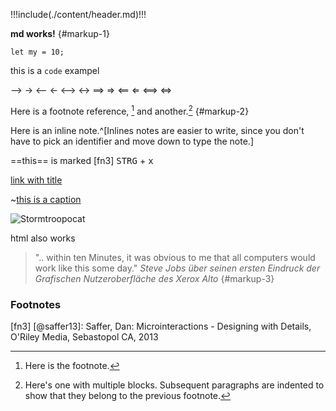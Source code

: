 
!!!include(./content/header.md)!!!

**md works!** {#markup-1}

```
let my = 10;
```

this is a `code` exampel


--> →
<-- ←
<--> ↔
==> ⇒
<== ⇐
<==> ⇔

Here is a footnote reference, [^fn1] and another.[^longnote] {#markup-2}

Here is an inline note.^[Inlines notes are easier to write, since
you don't have to pick an identifier and move down to type the
note.]

==this== is marked [fn3] <kbd>STRG</kbd> + <kbd>x</kbd>

[link with title](http://nodeca.github.io/ "title text!")

~[this is a caption](/images/home/Patent_617,592.png)

![Stormtroopocat](https://octodex.github.com/images/stormtroopocat.jpg "The Stormtroopocat")

<p class="myclass">html also works</p>



> ".. within ten Minutes, it was obvious to me that all computers would work like this some day."
> <cite>Steve Jobs über seinen ersten Eindruck der Grafischen Nutzeroberfläche des Xerox Alto</cite> {#markup-3}



### Footnotes

[^fn1]: Here is the footnote.

[^longnote]: Here's one with multiple blocks.
    Subsequent paragraphs are indented to show that they
belong to the previous footnote.

[fn3] [@saffer13]: Saffer, Dan: Microinteractions - Designing with Details, O'Riley Media, Sebastopol CA, 2013


